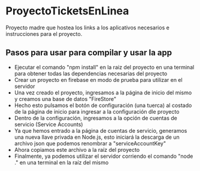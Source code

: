 # ProyectoTicketsEnLinea
Proyecto madre que hostea los links a los aplicativos necesarios e instrucciones para el proyecto.

## Pasos para usar para compilar y usar la app
 - Ejecutar el comando "npm install" en la raiz del proyecto en una terminal para obtener todas las dependencias necesarias del proyecto
 - Crear un proyecto en firebase en modo de prueba para utilizar en el servidor
 - Una vez creado el proyecto, ingresamos a la página de inicio del mismo y creamos una base de datos "FireStore"
 - Hecho esto pulsamos el botón de configuración (una tuerca) al costado de la página de inicio para ingresar a la configuración dle proyecto
 - Dentro de la configuración, ingresamos a la opción de cuentas de servicio (Service Accounts)
 - Ya que hemos entrado a la página de cuentas de servicio, generamos una nueva llave privada en Node.js, esto iniciará la descarga de un archivo json que podemos renombrar a "serviceAccountKey"
 - Ahora copiamos este archivo a la raíz del proyecto
 - Finalmente, ya podemos utilizar el servidor corriendo el comando "node ." en una terminal en la raíz del mismo
